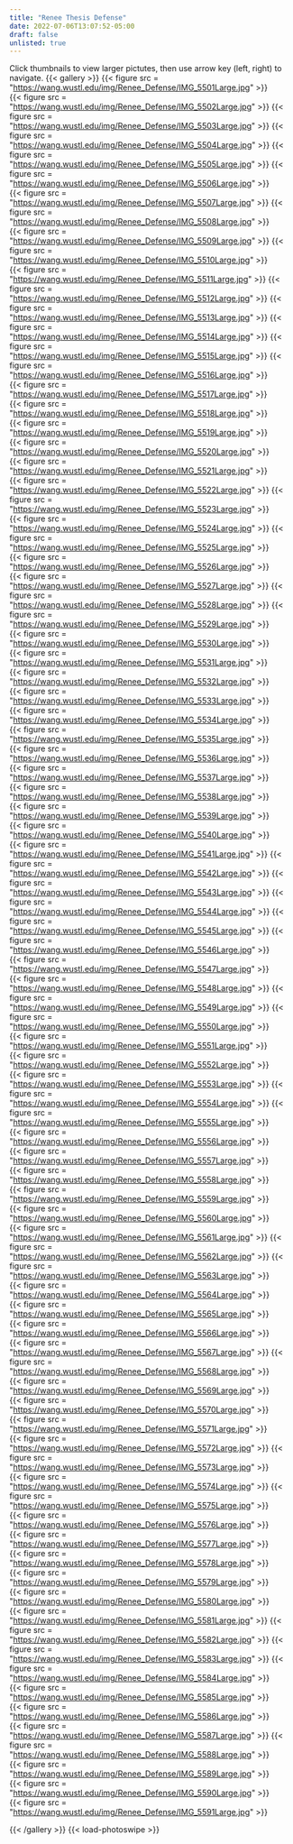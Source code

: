 ```yaml
---
title: "Renee Thesis Defense"
date: 2022-07-06T13:07:52-05:00
draft: false
unlisted: true
---
```

Click thumbnails to view larger pictutes, then use arrow key (left, right) to navigate.
{{< gallery >}}
{{< figure src = "https://wang.wustl.edu/img/Renee_Defense/IMG_5501Large.jpg" >}}	 
{{< figure src = "https://wang.wustl.edu/img/Renee_Defense/IMG_5502Large.jpg" >}} 
{{< figure src = "https://wang.wustl.edu/img/Renee_Defense/IMG_5503Large.jpg" >}} 
{{< figure src = "https://wang.wustl.edu/img/Renee_Defense/IMG_5504Large.jpg" >}} 
{{< figure src = "https://wang.wustl.edu/img/Renee_Defense/IMG_5505Large.jpg" >}} 
{{< figure src = "https://wang.wustl.edu/img/Renee_Defense/IMG_5506Large.jpg" >}}	 
{{< figure src = "https://wang.wustl.edu/img/Renee_Defense/IMG_5507Large.jpg" >}} 
{{< figure src = "https://wang.wustl.edu/img/Renee_Defense/IMG_5508Large.jpg" >}}	 
{{< figure src = "https://wang.wustl.edu/img/Renee_Defense/IMG_5509Large.jpg" >}} 
{{< figure src = "https://wang.wustl.edu/img/Renee_Defense/IMG_5510Large.jpg" >}}	 
{{< figure src = "https://wang.wustl.edu/img/Renee_Defense/IMG_5511Large.jpg" >}} 
{{< figure src = "https://wang.wustl.edu/img/Renee_Defense/IMG_5512Large.jpg" >}} 
{{< figure src = "https://wang.wustl.edu/img/Renee_Defense/IMG_5513Large.jpg" >}} 
{{< figure src = "https://wang.wustl.edu/img/Renee_Defense/IMG_5514Large.jpg" >}} 
{{< figure src = "https://wang.wustl.edu/img/Renee_Defense/IMG_5515Large.jpg" >}} 
{{< figure src = "https://wang.wustl.edu/img/Renee_Defense/IMG_5516Large.jpg" >}}	 
{{< figure src = "https://wang.wustl.edu/img/Renee_Defense/IMG_5517Large.jpg" >}}	 
{{< figure src = "https://wang.wustl.edu/img/Renee_Defense/IMG_5518Large.jpg" >}}	 
{{< figure src = "https://wang.wustl.edu/img/Renee_Defense/IMG_5519Large.jpg" >}}	 
{{< figure src = "https://wang.wustl.edu/img/Renee_Defense/IMG_5520Large.jpg" >}}	 
{{< figure src = "https://wang.wustl.edu/img/Renee_Defense/IMG_5521Large.jpg" >}}	 
{{< figure src = "https://wang.wustl.edu/img/Renee_Defense/IMG_5522Large.jpg" >}} 
{{< figure src = "https://wang.wustl.edu/img/Renee_Defense/IMG_5523Large.jpg" >}}	 
{{< figure src = "https://wang.wustl.edu/img/Renee_Defense/IMG_5524Large.jpg" >}} 
{{< figure src = "https://wang.wustl.edu/img/Renee_Defense/IMG_5525Large.jpg" >}}	 
{{< figure src = "https://wang.wustl.edu/img/Renee_Defense/IMG_5526Large.jpg" >}}	 
{{< figure src = "https://wang.wustl.edu/img/Renee_Defense/IMG_5527Large.jpg" >}} 
{{< figure src = "https://wang.wustl.edu/img/Renee_Defense/IMG_5528Large.jpg" >}} 
{{< figure src = "https://wang.wustl.edu/img/Renee_Defense/IMG_5529Large.jpg" >}}	 
{{< figure src = "https://wang.wustl.edu/img/Renee_Defense/IMG_5530Large.jpg" >}}	 
{{< figure src = "https://wang.wustl.edu/img/Renee_Defense/IMG_5531Large.jpg" >}}	 
{{< figure src = "https://wang.wustl.edu/img/Renee_Defense/IMG_5532Large.jpg" >}}	 
{{< figure src = "https://wang.wustl.edu/img/Renee_Defense/IMG_5533Large.jpg" >}}	 
{{< figure src = "https://wang.wustl.edu/img/Renee_Defense/IMG_5534Large.jpg" >}}	 
{{< figure src = "https://wang.wustl.edu/img/Renee_Defense/IMG_5535Large.jpg" >}}	 
{{< figure src = "https://wang.wustl.edu/img/Renee_Defense/IMG_5536Large.jpg" >}}	 
{{< figure src = "https://wang.wustl.edu/img/Renee_Defense/IMG_5537Large.jpg" >}}	 
{{< figure src = "https://wang.wustl.edu/img/Renee_Defense/IMG_5538Large.jpg" >}}	 
{{< figure src = "https://wang.wustl.edu/img/Renee_Defense/IMG_5539Large.jpg" >}}	 
{{< figure src = "https://wang.wustl.edu/img/Renee_Defense/IMG_5540Large.jpg" >}}	 
{{< figure src = "https://wang.wustl.edu/img/Renee_Defense/IMG_5541Large.jpg" >}} 
{{< figure src = "https://wang.wustl.edu/img/Renee_Defense/IMG_5542Large.jpg" >}} 
{{< figure src = "https://wang.wustl.edu/img/Renee_Defense/IMG_5543Large.jpg" >}} 
{{< figure src = "https://wang.wustl.edu/img/Renee_Defense/IMG_5544Large.jpg" >}} 
{{< figure src = "https://wang.wustl.edu/img/Renee_Defense/IMG_5545Large.jpg" >}} 
{{< figure src = "https://wang.wustl.edu/img/Renee_Defense/IMG_5546Large.jpg" >}}	 
{{< figure src = "https://wang.wustl.edu/img/Renee_Defense/IMG_5547Large.jpg" >}}	 
{{< figure src = "https://wang.wustl.edu/img/Renee_Defense/IMG_5548Large.jpg" >}} 
{{< figure src = "https://wang.wustl.edu/img/Renee_Defense/IMG_5549Large.jpg" >}} 
{{< figure src = "https://wang.wustl.edu/img/Renee_Defense/IMG_5550Large.jpg" >}}	 
{{< figure src = "https://wang.wustl.edu/img/Renee_Defense/IMG_5551Large.jpg" >}}	 
{{< figure src = "https://wang.wustl.edu/img/Renee_Defense/IMG_5552Large.jpg" >}}	 
{{< figure src = "https://wang.wustl.edu/img/Renee_Defense/IMG_5553Large.jpg" >}} 
{{< figure src = "https://wang.wustl.edu/img/Renee_Defense/IMG_5554Large.jpg" >}} 
{{< figure src = "https://wang.wustl.edu/img/Renee_Defense/IMG_5555Large.jpg" >}}	 
{{< figure src = "https://wang.wustl.edu/img/Renee_Defense/IMG_5556Large.jpg" >}}	 
{{< figure src = "https://wang.wustl.edu/img/Renee_Defense/IMG_5557Large.jpg" >}}	 
{{< figure src = "https://wang.wustl.edu/img/Renee_Defense/IMG_5558Large.jpg" >}}	 
{{< figure src = "https://wang.wustl.edu/img/Renee_Defense/IMG_5559Large.jpg" >}}	 
{{< figure src = "https://wang.wustl.edu/img/Renee_Defense/IMG_5560Large.jpg" >}}	 
{{< figure src = "https://wang.wustl.edu/img/Renee_Defense/IMG_5561Large.jpg" >}} 
{{< figure src = "https://wang.wustl.edu/img/Renee_Defense/IMG_5562Large.jpg" >}} 
{{< figure src = "https://wang.wustl.edu/img/Renee_Defense/IMG_5563Large.jpg" >}}	 
{{< figure src = "https://wang.wustl.edu/img/Renee_Defense/IMG_5564Large.jpg" >}}	 
{{< figure src = "https://wang.wustl.edu/img/Renee_Defense/IMG_5565Large.jpg" >}}	 
{{< figure src = "https://wang.wustl.edu/img/Renee_Defense/IMG_5566Large.jpg" >}}	 
{{< figure src = "https://wang.wustl.edu/img/Renee_Defense/IMG_5567Large.jpg" >}} 
{{< figure src = "https://wang.wustl.edu/img/Renee_Defense/IMG_5568Large.jpg" >}}	 
{{< figure src = "https://wang.wustl.edu/img/Renee_Defense/IMG_5569Large.jpg" >}}	 
{{< figure src = "https://wang.wustl.edu/img/Renee_Defense/IMG_5570Large.jpg" >}}	 
{{< figure src = "https://wang.wustl.edu/img/Renee_Defense/IMG_5571Large.jpg" >}}	 
{{< figure src = "https://wang.wustl.edu/img/Renee_Defense/IMG_5572Large.jpg" >}} 
{{< figure src = "https://wang.wustl.edu/img/Renee_Defense/IMG_5573Large.jpg" >}}	 
{{< figure src = "https://wang.wustl.edu/img/Renee_Defense/IMG_5574Large.jpg" >}} 
{{< figure src = "https://wang.wustl.edu/img/Renee_Defense/IMG_5575Large.jpg" >}}	 
{{< figure src = "https://wang.wustl.edu/img/Renee_Defense/IMG_5576Large.jpg" >}}	 
{{< figure src = "https://wang.wustl.edu/img/Renee_Defense/IMG_5577Large.jpg" >}}	 
{{< figure src = "https://wang.wustl.edu/img/Renee_Defense/IMG_5578Large.jpg" >}}	 
{{< figure src = "https://wang.wustl.edu/img/Renee_Defense/IMG_5579Large.jpg" >}}	 
{{< figure src = "https://wang.wustl.edu/img/Renee_Defense/IMG_5580Large.jpg" >}}	 
{{< figure src = "https://wang.wustl.edu/img/Renee_Defense/IMG_5581Large.jpg" >}} 
{{< figure src = "https://wang.wustl.edu/img/Renee_Defense/IMG_5582Large.jpg" >}} 
{{< figure src = "https://wang.wustl.edu/img/Renee_Defense/IMG_5583Large.jpg" >}} 
{{< figure src = "https://wang.wustl.edu/img/Renee_Defense/IMG_5584Large.jpg" >}}	 
{{< figure src = "https://wang.wustl.edu/img/Renee_Defense/IMG_5585Large.jpg" >}}	 
{{< figure src = "https://wang.wustl.edu/img/Renee_Defense/IMG_5586Large.jpg" >}}	 
{{< figure src = "https://wang.wustl.edu/img/Renee_Defense/IMG_5587Large.jpg" >}} 
{{< figure src = "https://wang.wustl.edu/img/Renee_Defense/IMG_5588Large.jpg" >}}	 
{{< figure src = "https://wang.wustl.edu/img/Renee_Defense/IMG_5589Large.jpg" >}}	 
{{< figure src = "https://wang.wustl.edu/img/Renee_Defense/IMG_5590Large.jpg" >}}	 
{{< figure src = "https://wang.wustl.edu/img/Renee_Defense/IMG_5591Large.jpg" >}} 

{{< /gallery >}}
{{< load-photoswipe >}}